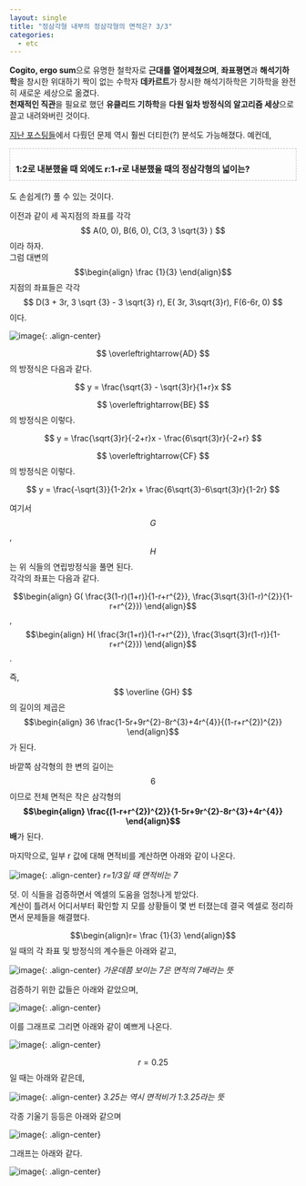 ```yaml
---
layout: single
title: "정삼각형 내부의 정삼각형의 면적은? 3/3"
categories:
  - etc
---
```


**Cogito, ergo sum**으로 유명한 철학자로 **근대를 열어제쳤으며**, **좌표평면**과 **해석기하학**을 창시한 위대하기 짝이 없는 수학자 **데카르트**가 창시한 해석기하학은 기하학을 완전히 새로운 세상으로 옮겼다.  
**천재적인 직관**을 필요로 했던 **유클리드 기하학**을 **다원 일차 방정식의 알고리즘 세상**으로 끌고 내려와버린 것이다.

[지난 포스팅들](/etc/Triangle-2/)에서 다뤘던 문제 역시 훨씬 더티한(?) 분석도 가능해졌다. 예컨데,

<div style="padding: 10px; border: 1px dashed #c1c1c1; margin-bottom: 1.2em;"><p style="margin-bottom: 0;"><span style="font-size: 1.05em;"><b>
1:2로 내분했을 때 외에도 r:1-r로 내분했을 때의 정삼각형의 넓이는?
</b></span></p></div>

도 손쉽게(?) 풀 수 있는 것이다.

이전과 같이 세 꼭지점의 좌표를 각각 $$ A(0, 0), B(6, 0), C(3, 3 \sqrt{3} ) $$ 이라 하자.  
그럼 대변의 $$\begin{align} \frac {1}{3} \end{align}$$ 지점의 좌표들은 각각 $$ D(3 + 3r, 3 \sqrt {3} - 3 \sqrt{3} r), E( 3r, 3\sqrt{3}r), F(6-6r, 0) $$이다.

![image](</images/2024-07-19c/03_01.png>){: .align-center}

$$ \overleftrightarrow{AD} $$의 방정식은 다음과 같다.

$$ y = \frac{\sqrt{3} - \sqrt{3}r}{1+r}x $$

$$ \overleftrightarrow{BE} $$의 방정식은 이렇다.

$$ y = \frac{\sqrt{3}r}{-2+r}x - \frac{6\sqrt{3}r}{-2+r} $$

$$ \overleftrightarrow{CF} $$의 방정식은 이렇다.

$$ y = \frac{-\sqrt{3}}{1-2r}x + \frac{6\sqrt{3}-6\sqrt{3}r}{1-2r} $$

여기서 $$ G $$, $$ H $$는 위 식들의 연립방정식을 풀면 된다.  
각각의 좌표는 다음과 같다.

$$\begin{align} G( \frac{3(1-r)(1+r)}{1-r+r^{2}}, \frac{3\sqrt{3}(1-r)^{2}}{1-r+r^{2}}) \end{align}$$, $$\begin{align} H( \frac{3r(1+r)}{1-r+r^{2}}, \frac{3\sqrt{3}r(1-r)}{1-r+r^{2}}) \end{align}$$.

즉, $$ \overline {GH} $$의 길이의 제곱은 $$\begin{align} 36 \frac{1-5r+9r^{2}-8r^{3}+4r^{4}}{(1-r+r^{2})^{2}} \end{align}$$가 된다.

바깥쪽 삼각형의 한 변의 길이는 $$ 6 $$이므로 전체 면적은 작은 삼각형의 **$$\begin{align} \frac{(1-r+r^{2})^{2}}{1-5r+9r^{2}-8r^{3}+4r^{4}} \end{align}$$배**가 된다.

마지막으로, 일부 r 값에 대해 면적비를 계산하면 아래와 같이 나온다.

![image](</images/2024-07-19c/03_02.png>){: .align-center}
*r=1/3일 때 면적비는 7*

덧. 이 식들을 검증하면서 엑셀의 도움을 엄청나게 받았다.  
계산이 틀려서 어디서부터 확인할 지 모를 상황들이 몇 번 터졌는데 결국 엑셀로 정리하면서 문제들을 해결했다.

$$\begin{align}r= \frac {1}{3} \end{align}$$일 때의 각 좌표 및 방정식의 계수들은 아래와 같고,

![image](</images/2024-07-19c/03_03.png>){: .align-center}
*가운데쯤 보이는 7은 면적의 7배라는 뜻*

검증하기 위한 값들은 아래와 같았으며,

![image](</images/2024-07-19c/03_04.png>){: .align-center}

이를 그래프로 그리면 아래와 같이 예쁘게 나온다.

![image](</images/2024-07-19c/03_05.png>){: .align-center}

$$r=0.25$$일 때는 아래와 같은데,

![image](</images/2024-07-19c/03_06.png>){: .align-center}
*3.25는 역시 면적비가 1:3.25라는 뜻*

각종 기울기 등등은 아래와 같으며

![image](</images/2024-07-19c/03_07.png>){: .align-center}

그래프는 아래와 같다.

![image](</images/2024-07-19c/03_08.png>){: .align-center}
